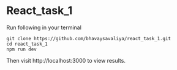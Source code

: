 # React_task_1

Run following in your terminal
```
git clone https://github.com/bhavaysavaliya/react_task_1.git
cd react_task_1
npm run dev
```

Then visit http://localhost:3000 to view results.
